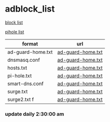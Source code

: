 # adblock_list

[block list]('./adlist.js')

[pihole list]('./domains.txt')

|format|url|
|---|---|
|ad-guard-home.txt|[ad-guard-home.txt](https://adllist-1253213981.cos.ap-guangzhou.myqcloud.com/ad-guard-home.txt)|
|dnsmasq.conf|[ad-guard-home.txt](https://adllist-1253213981.cos.ap-guangzhou.myqcloud.com/dnsmasq.conf)|
|hosts.txt|[ad-guard-home.txt](https://adllist-1253213981.cos.ap-guangzhou.myqcloud.com/hosts.txt)|
|pi-hole.txt|[ad-guard-home.txt](https://adllist-1253213981.cos.ap-guangzhou.myqcloud.com/pi-hole.txt)|
|smart-dns.conf|[ad-guard-home.txt](https://adllist-1253213981.cos.ap-guangzhou.myqcloud.com/smart-dns.conf)|
|surge.txt |[ad-guard-home.txt](https://adllist-1253213981.cos.ap-guangzhou.myqcloud.com/surge.txt )|
|surge2.txt f|[ad-guard-home.txt](https://adllist-1253213981.cos.ap-guangzhou.myqcloud.com/surge2.txt )|

### update daily 2:30:00 am
